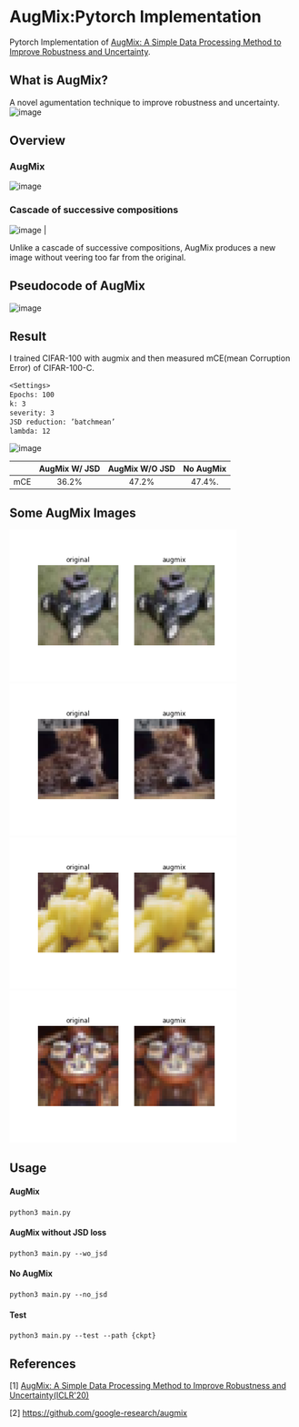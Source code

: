 # AugMix:Pytorch Implementation
Pytorch Implementation of [AugMix: A Simple Data Processing Method to Improve Robustness and Uncertainty](https://arxiv.org/abs/1912.02781).

## What is AugMix?
A novel agumentation technique to improve robustness and uncertainty.
![image](https://user-images.githubusercontent.com/37788686/90134108-9eb48c00-ddab-11ea-8732-da1446729f32.png)

## Overview
### AugMix
![image](https://user-images.githubusercontent.com/37788686/90134412-197da700-ddac-11ea-8a63-8ba47fa178a8.png)

### Cascade of successive compositions
![image](https://user-images.githubusercontent.com/37788686/90134623-695c6e00-ddac-11ea-82c9-271948e77a6c.png) |  

Unlike a cascade of successive compositions, AugMix produces a new image without veering too far from the original.

## Pseudocode of AugMix
![image](https://user-images.githubusercontent.com/37788686/90134284-e63b1800-ddab-11ea-80d9-c811d10b938f.png)

## Result
I trained CIFAR-100 with augmix and then measured mCE(mean Corruption Error) of CIFAR-100-C.
```
<Settings>
Epochs: 100  
k: 3  
severity: 3  
JSD reduction: ’batchmean’  
lambda: 12  
```
![image](https://user-images.githubusercontent.com/37788686/89794527-227b3800-db62-11ea-8326-18779f289c94.png)


|     | AugMix W/ JSD | AugMix W/O JSD | No AugMix |
| --- | :----: | :------------: | :-------: |
| mCE | 36.2%  |     47.2%      |  47.4%.   |

 

## Some AugMix Images
<p float='left'>
  <img src="./res/img_41.png" width=400px>
  <img src='./res/img_42.png' width=400px>
  <img src='./res/img_83.png' width=400px>
  <img src='./res/img_84.png' width=400px>
</p>

## Usage
#### AugMix
`python3 main.py`  
#### AugMix without JSD loss
`python3 main.py --wo_jsd`  
#### No AugMix
`python3 main.py --no_jsd`
#### Test
`python3 main.py --test --path {ckpt}`


## References
[1] [AugMix: A Simple Data Processing Method to Improve Robustness and Uncertainty(ICLR'20)](https://arxiv.org/abs/1912.02781)

[2] https://github.com/google-research/augmix
